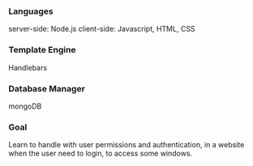 ### Languages
server-side: Node.js
client-side: Javascript, HTML, CSS

### Template Engine
Handlebars

### Database Manager
mongoDB

### Goal
Learn to handle with user permissions and authentication, in a website when the user need to login, to access some windows.

